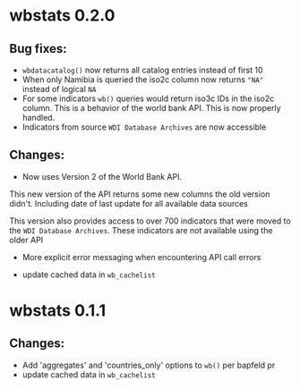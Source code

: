# wbstats 0.2.0
## Bug fixes:
* `wbdatacatalog()` now returns all catalog entries instead of first 10
* When only Namibia is queried the iso2c column now returns `"NA"` instead of logical `NA`
* For some indicators `wb()` queries would return iso3c IDs in the iso2c column. This is a behavior
  of the world bank API. This is now properly handled.
* Indicators from source `WDI Database Archives` are now accessible

## Changes:
* Now uses Version 2 of the World Bank API.

This new version of the API returns some new columns the old version didn't.
Including date of last update for all available data sources

This version also provides access to over 700 indicators that were moved to the
`WDI Database Archives`. These indicators are not available using the older API

* More explicit error messaging when encountering API call errors

* update cached data in `wb_cachelist`


# wbstats 0.1.1
## Changes:
* Add 'aggregates' and 'countries_only' options to `wb()` per bapfeld pr
* update cached data in `wb_cachelist`

